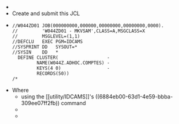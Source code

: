 -
- Create and submit this JCL
- ```
  //W044ZD01 JOB(000000000,000000,00000000,00000000,0000).
  //         'W044ZD01 - MKVSAM',CLASS=A,MSGCLASS=X
  //         MSGLEVEL=(1,1)
  //DEFCLU   EXEC PGM=IDCAMS
  //SYSPRINT DD   SYSOUT=*
  //SYSIN    DD   *
    DEFINE CLUSTER(                  -
           NAME(W044Z.ADHOC.COMPTES) -
           KEYS(4 0)                 -
           RECORDS(50))
  /*
  ```
- Where
	- using the [[utility/IDCAMS]]'s ((6884eb00-63d1-4e59-bbba-309ee07ff2fb)) command
	-
	-